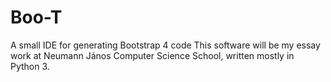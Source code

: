 # Boo-T
A small IDE for generating Bootstrap 4 code
This software will be my essay work at Neumann János Computer Science School, written mostly in Python 3.

